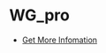 # WG_pro

* [Get More Infomation](https://twitter.com/NatsuNa79836743/status/1275410790770552835?s=19)
